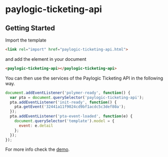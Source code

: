 paylogic-ticketing-api
================

## Getting Started

Import the template

```html
<link rel="import" href="paylogic-ticketing-api.html">
```

and add the element in your document

```html
<paylogic-ticketing-api></paylogic-ticketing-api>
```

You can then use the services of the Paylogic Ticketing API in the following way.

```javascript
document.addEventListener('polymer-ready', function() {
  var pta = document.querySelector('paylogic-ticketing-api');
  pta.addEventListener('init-ready', function() {
    pta.getEvent('32441a11f9024cd9bf1acdc5c3def80a');
  });
  pta.addEventListener('pta-event-loaded', function(e) {
    document.querySelector('template').model = {
      event: e.detail
    };
  });
});
```

For more info check the [demo](https://github.com/spirosikmd/paylogic-ticketing-api/demo.html).
